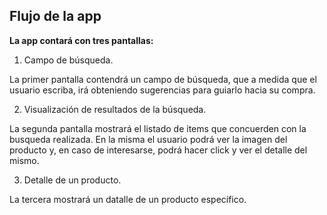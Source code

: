 ## Flujo de la app

**La app contará con tres pantallas:**


1. Campo de búsqueda.

La primer pantalla contendrá un campo de búsqueda, que a medida que el usuario escriba, irá obteniendo sugerencias para guiarlo hacia su compra.


2. Visualización de resultados de la búsqueda.

La segunda pantalla mostrará el listado de items que concuerden con la busqueda realizada. En la misma el usuario podrá ver la imagen del producto y, en caso de interesarse, podrá hacer click y ver el detalle del mismo.


3. Detalle de un producto.

La tercera mostrará un datalle de un producto específico.




